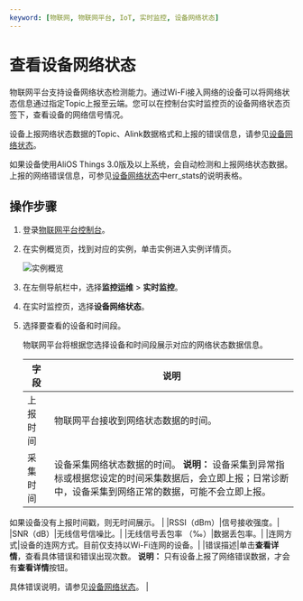 ```yaml
---
keyword: [物联网, 物联网平台, IoT, 实时监控, 设备网络状态]
---
```


# 查看设备网络状态

物联网平台支持设备网络状态检测能力。通过Wi-Fi接入网络的设备可以将网络状态信息通过指定Topic上报至云端。您可以在控制台实时监控页的设备网络状态页签下，查看设备的网络信号情况。

设备上报网络状态数据的Topic、Alink数据格式和上报的错误信息，请参见[设备网络状态](/cn.zh-CN/设备管理/Alink协议/设备网络状态.md)。

如果设备使用AliOS Things 3.0版及以上系统，会自动检测和上报网络状态数据。上报的网络错误信息，可参见[设备网络状态](/cn.zh-CN/设备管理/Alink协议/设备网络状态.md)中err\_stats的说明表格。

## 操作步骤

1.  登录[物联网平台控制台](http://iot.console.aliyun.com/)。

2.  在实例概览页，找到对应的实例，单击实例进入实例详情页。

    ![实例概览](https://static-aliyun-doc.oss-cn-hangzhou.aliyuncs.com/assets/img/zh-CN/9275903061/p174584.png)

3.  在左侧导航栏中，选择**监控运维** \> **实时监控**。

4.  在实时监控页，选择**设备网络状态**。

5.  选择要查看的设备和时间段。

    物联网平台将根据您选择设备和时间段展示对应的网络状态数据信息。

    |字段|说明|
    |--|--|
    |上报时间|物联网平台接收到网络状态数据的时间。|
    |采集时间|设备采集网络状态数据的时间。 **说明：** 设备采集到异常指标或根据您设定的时间采集数据后，会立即上报；日常诊断中，设备采集到网络正常的数据，可能不会立即上报。

如果设备没有上报时间戳，则无时间展示。 |
    |RSSI（dBm）|信号接收强度。|
    |SNR（dB）|无线信号信噪比。|
    |无线信号丢包率 （‰）|数据丢包率。|
    |连网方式|设备的连网方式。目前仅支持以Wi-Fi连网的设备。|
    |错误描述|单击**查看详情**，查看具体错误和错误出现次数。 **说明：** 只有设备上报了网络错误数据，才会有**查看详情**按钮。

具体错误说明，请参见[设备网络状态](/cn.zh-CN/设备管理/Alink协议/设备网络状态.md)。 |


